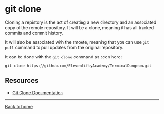 # git clone

Cloning a repistory is the act of creating a new directory and an associated copy of the remote repository. It will be a clone, meaning it has all tracked commits and commit history.

It will also be associated with the rmoete, meaning that you can use `git pull` command to pull updates from the original repository.

It can be done with the `git clone` command as seen here:
```
git clone https://github.com/ElevenfiftyAcademy/TerminalDungeon.git
```

## Resources

- [Git Clone Documentation](https://git-scm.com/docs/git-clone)

---

[Back to home](../README.md)
